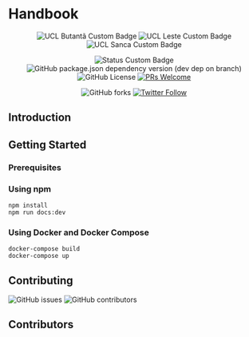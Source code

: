 # Handbook

<p style="text-align: center;">
    <img alt="UCL Butantã Custom Badge" src="https://img.shields.io/badge/codelab-butantã-ff690a"/>
    <img alt="UCL Leste Custom Badge" src="https://img.shields.io/badge/codelab-leste-ff029e"/>
    <img alt="UCL Sanca Custom Badge" src="https://img.shields.io/badge/codelab-sanca-5ec8ae"/>
</p>

<p style="text-align: center;">
    <img alt="Status Custom Badge"src="https://img.shields.io/badge/status-🚀-success"/>
    <img alt="GitHub package.json dependency version (dev dep on branch)" src="https://img.shields.io/github/package-json/dependency-version/uspcodelab/handbook/dev/vuepress?style=flat"/>
    <img alt="GitHub License" src="https://img.shields.io/github/license/uspcodelab/handbook?style=flat"/>
    <a href="https://github.com/uspcodelab/handbook/blob/master/CONTRIBUTING.md"><img alt="PRs Welcome" src="https://img.shields.io/badge/PRs-welcome-brightgreen.svg?style=flat"/></a>
</p>

<p style="text-align: center;">
    <img alt="GitHub forks" src="https://img.shields.io/github/forks/uspcodelab/handbook?style=social">
    <a href="https://twitter.com/uspcodelab"><img alt="Twitter Follow" src="https://img.shields.io/twitter/follow/uspcodelab?style=social"></a>
</p>

## Introduction

## Getting Started

### Prerequisites

### Using npm

```shell
npm install
npm run docs:dev
```

### Using Docker and Docker Compose

```shell
docker-compose build
docker-compose up
```

## Contributing

![GitHub issues](https://img.shields.io/github/issues/uspcodelab/handbook?style=flat)
![GitHub contributors](https://img.shields.io/github/contributors/uspcodelab/handbook?style=flat)

## Contributors
